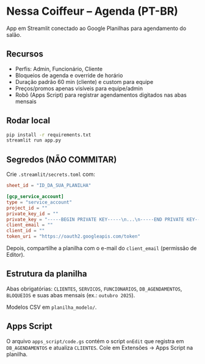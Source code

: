 # Nessa Coiffeur – Agenda (PT-BR)

App em Streamlit conectado ao Google Planilhas para agendamento do salão.

## Recursos
- Perfis: Admin, Funcionário, Cliente
- Bloqueios de agenda e override de horário
- Duração padrão 60 min (cliente) e custom para equipe
- Preços/promos apenas visíveis para equipe/admin
- Robô (Apps Script) para registrar agendamentos digitados nas abas mensais

## Rodar local
```bash
pip install -r requirements.txt
streamlit run app.py
```

## Segredos (NÃO COMMITAR)
Crie `.streamlit/secrets.toml` com:
```toml
sheet_id = "ID_DA_SUA_PLANILHA"

[gcp_service_account]
type = "service_account"
project_id = ""
private_key_id = ""
private_key = "-----BEGIN PRIVATE KEY-----\n...\n-----END PRIVATE KEY-----\n"
client_email = ""
client_id = ""
token_uri = "https://oauth2.googleapis.com/token"
```
Depois, compartilhe a planilha com o e-mail do `client_email` (permissão de Editor).

## Estrutura da planilha
Abas obrigatórias: `CLIENTES`, `SERVICOS`, `FUNCIONARIOS`, `DB_AGENDAMENTOS`, `BLOQUEIOS` e suas abas mensais (ex.: `outubro 2025`).

Modelos CSV em `planilha_modelo/`.

## Apps Script
O arquivo `apps_script/code.gs` contém o script `onEdit` que registra em `DB_AGENDAMENTOS` e atualiza `CLIENTES`. Cole em Extensões → Apps Script na planilha.
